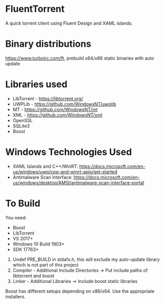 # FluentTorrent
A quick torrent client using Fluent Design and XAML islands.

# Binary distributions
https://www.turboirc.com/ft, prebuild x64/x86 static binaries with auto update

# Libraries used

* LibTorrent - https://libtorrent.org/
* UWPLib - https://github.com/WindowsNT/uwplib
* MT - https://github.com/WindowsNT/mt
* XML - https://github.com/WindowsNT/xml
* OpenSSL
* SQLite3
* Boost

# Windows Technologies Used
* XAML Islands and C++/WinRT: https://docs.microsoft.com/en-us/windows/uwp/cpp-and-winrt-apis/get-started
* Antimalware Scan Interface: https://docs.microsoft.com/en-us/windows/desktop/AMSI/antimalware-scan-interface-portal

# To Build

You need:
* Boost
* LibTorrent
* VS 2017+
* Windows 10 Build 1903+
* SDK 17763+

1. Undef PRE_BUILD in stdafx.h, this will exclude my auto-update library which is not part of this project
2. Compiler - Additional Include Directories -> Put include paths of libtorrent and boost 
3. Linker - Additional Libraries -> Include boost static libraries

Boost has different setups depending on x86/x64. Use the appropriate installers.



